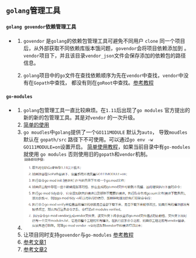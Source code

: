 ## `golang`管理工具
#### `golang govendor`依赖管理工具 
 * 1. `govendor` 是`golang`的依赖包管理工具可避免不同用户
`clone` 同一个项目后，从外部获取不同依赖库版本饿问题，`govendor`会将项目依赖添加到
。`vendor`项目下，并且该目录`vendor_json`文件会保存添加的依赖包的路径信息。
  
   2.  `golang`项目中的`go`文件在查找依赖顺序为先在`vendor`中查找，`vendor`中没有在`Gopath`中查找，
都没有则在`goRoot`中查找。[参考教程](https://blog.csdn.net/qq1083062043/article/details/86639728)

#### `go-modules`
  * 1. `golang`包管理工具一直比较麻烦。在`1.11`后出现了`go modules` 官方提出的新的新的包管理工具。其是对`vendor`
  的一次升级。
    1. [简单的使用](https://blog.csdn.net/cnwyt/article/details/85695947)
    2.  `go moudles`中`golang`提供了一个`GO111MODULE` 默认为`auto`， 导致`moudles` 默认在 `gopath/src` 路径下不可使用。可以通过`go env -w GO111MODULE=on`设置开启。
    [简单使用教程](https://www.cnblogs.com/pu369/p/12068645.html)，如果当前目录中有`go-modules` 就使用
    `go modules` 否则使用旧的`gopath`和`vendor`机制。
    2. ![avatar](moudle.png)
    3. 让项目同时支持`govendor`与`go-modules` [参考教程](https://www.cnblogs.com/baizx/p/9925509.html)  
    4. [参考文章1](https://www.cnblogs.com/apocelipes/p/10295096.html)  
    4. [参考文章2](https://www.cnblogs.com/apocelipes/archive/2018/08/25/9534885.html)  
